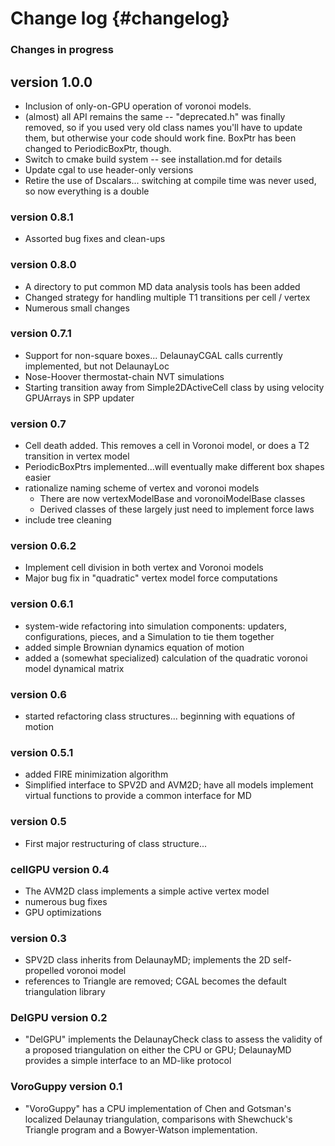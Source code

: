 # Change log {#changelog}

### Changes in progress

## version 1.0.0

* Inclusion of only-on-GPU operation of voronoi models.
* (almost) all API remains the same -- "deprecated.h" was finally removed, so if you used
very old class names you'll have to update them, but otherwise your code should work fine.
BoxPtr has been changed to PeriodicBoxPtr, though.
* Switch to cmake build system -- see installation.md for details
* Update cgal to use header-only versions
* Retire the use of Dscalars... switching at compile time was never used, so now everything is a double

### version 0.8.1

* Assorted bug fixes and clean-ups

### version 0.8.0 

* A directory to put common MD data analysis tools has been added
* Changed strategy for handling multiple T1 transitions per cell / vertex
* Numerous small changes

### version 0.7.1

* Support for non-square boxes... DelaunayCGAL calls currently implemented, but not DelaunayLoc
* Nose-Hoover thermostat-chain NVT simulations
* Starting transition away from Simple2DActiveCell class by using velocity GPUArrays in SPP updater

### version 0.7

* Cell death added. This removes a cell in Voronoi model, or does a T2 transition in vertex model
* PeriodicBoxPtrs implemented...will eventually make different box shapes easier
* rationalize naming scheme of vertex and voronoi models
    * There are now vertexModelBase and voronoiModelBase classes
    * Derived classes of these largely just need to implement force laws
* include tree cleaning

### version 0.6.2

* Implement cell division in both vertex and Voronoi models
* Major bug fix in "quadratic" vertex model force computations

### version 0.6.1

* system-wide refactoring into simulation components: updaters, configurations, pieces, and a Simulation to tie them together
* added simple Brownian dynamics equation of motion
* added a (somewhat specialized) calculation of the quadratic voronoi model dynamical matrix

### version 0.6

* started refactoring class structures... beginning with equations of motion

### version 0.5.1

* added FIRE minimization algorithm
* Simplified interface to SPV2D and AVM2D; have all models implement virtual functions to provide a
common interface for MD

### version 0.5

* First major restructuring of class structure...

### cellGPU version 0.4

* The AVM2D class implements a simple active vertex model
* numerous bug fixes
* GPU optimizations

### version 0.3

* SPV2D class inherits from DelaunayMD; implements the 2D self-propelled voronoi model
* references to Triangle are removed; CGAL becomes the default triangulation library

### DelGPU version 0.2

* "DelGPU" implements the DelaunayCheck class to assess the validity of a proposed triangulation on
either the CPU or GPU; DelaunayMD provides a simple interface to an MD-like protocol

### VoroGuppy version 0.1

* "VoroGuppy" has a CPU implementation of Chen and Gotsman's localized Delaunay triangulation,
comparisons with Shewchuck's Triangle program and a Bowyer-Watson implementation.
